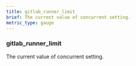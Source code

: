 ```yaml
---
title: gitlab_runner_limit
brief: The current value of concurrent setting.
metric_type: gauge
---
```

### gitlab_runner_limit

The current value of concurrent setting.